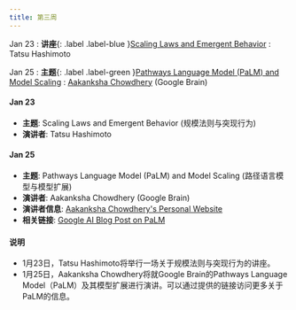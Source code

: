 ```yaml
---
title: 第三周
---
```


Jan 23
: **讲座**{: .label .label-blue }[Scaling Laws and Emergent Behavior](#)
  : Tatsu Hashimoto

Jan 25
: **主题**{: .label .label-green }[Pathways Language Model (PaLM) and Model Scaling](https://ai.googleblog.com/2022/04/pathways-language-model-palm-scaling-to.html)
  : [Aakanksha Chowdhery](http://www.achowdhery.com/) (Google Brain)

#### Jan 23
- **主题**: Scaling Laws and Emergent Behavior (规模法则与突现行为)
- **演讲者**: Tatsu Hashimoto

#### Jan 25
- **主题**: Pathways Language Model (PaLM) and Model Scaling (路径语言模型与模型扩展)
- **演讲者**: Aakanksha Chowdhery (Google Brain)
- **演讲者信息**: [Aakanksha Chowdhery's Personal Website](http://www.achowdhery.com/)
- **相关链接**: [Google AI Blog Post on PaLM](https://ai.googleblog.com/2022/04/pathways-language-model-palm-scaling-to.html)

#### 说明
- 1月23日，Tatsu Hashimoto将举行一场关于规模法则与突现行为的讲座。
- 1月25日，Aakanksha Chowdhery将就Google Brain的Pathways Language Model（PaLM）及其模型扩展进行演讲。可以通过提供的链接访问更多关于PaLM的信息。